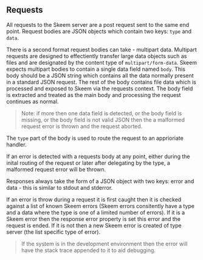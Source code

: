 ## Requests

All requests to the Skeem server are a post request sent to the same end point. Request bodies are JSON objects which contain two keys: `type` and `data`.

There is a second format request bodies can take - multipart data. Multipart requests are designed to effectiently transfer large data objects such as files and are designated by the content type of `multipart/form-data`. Skeem expects multipart bodies to contain a single data field named `body`. This body should be a JSON string which contains all the data normally present in a standard JSON request. The rest of the body contains file data which is processed and exposed to Skeem via the requests context. The body field is extracted and treated as the main body and processing the request continues as normal.

> Note: if more then one data field is detected, or the body field is missing, or the body field is not valid JSON then the a malformed request error is thrown and the request aborted.

The `type` part of the body is used to route the request to an apprioriate handler.

If an error is detected with a requests body at any point, either during the inital routing of the request or later after delegating by the type, a malformed request error will be thrown.

Responses always take the form of a JSON object with two keys: error and data - this is similar to stdout and stderror.

If an error is throw during a request it is first caught then it is checked against a list of known Skeem errors (Skeem errors consitently have a type and a data where the type is one of a limited number of errors). If it is a Skeem error then the response error property is set this error and the request is ended. If it is not then a new Skeem error is created of type server (the list specific type of error).

> If the system is in the development environment then the error will have the stack trace appended to it to aid debugging.
